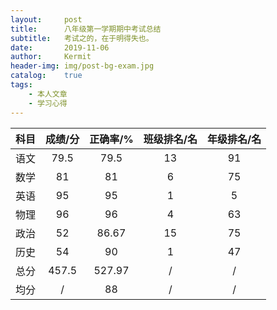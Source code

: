 ```yaml
---
layout:     post
title:      八年级第一学期期中考试总结
subtitle:   考试之的，在于明得失也。
date:       2019-11-06
author:     Kermit
header-img: img/post-bg-exam.jpg
catalog:    true
tags:
    - 本人文章
    - 学习心得
---
```

| 科目 | 成绩/分 | 正确率/% | 班级排名/名 | 年级排名/名 |
| :-: | :----: | :-----: | :-------: | :--------: |
| 语文 | 79.5 | 79.5 | 13 | 91 |
| 数学 | 81 | 81 | 6 | 75 |
| 英语 | 95 | 95 | 1 | 5 |
| 物理 | 96 | 96 | 4 | 63 |
| 政治 | 52 | 86.67 | 15 | 75 |
| 历史 | 54 | 90 | 1 | 47 |
| 总分 | 457.5 | 527.97 | / | / |
| 均分 | / | 88 | / | / |